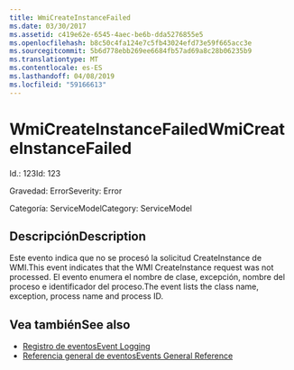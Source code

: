 ```yaml
---
title: WmiCreateInstanceFailed
ms.date: 03/30/2017
ms.assetid: c419e62e-6545-4aec-be6b-dda5276855e5
ms.openlocfilehash: b8c50c4fa124e7c5fb43024efd73e59f665acc3e
ms.sourcegitcommit: 5b6d778ebb269ee6684fb57ad69a8c28b06235b9
ms.translationtype: MT
ms.contentlocale: es-ES
ms.lasthandoff: 04/08/2019
ms.locfileid: "59166613"
---
```

# <a name="wmicreateinstancefailed"></a><span data-ttu-id="d9bb4-102">WmiCreateInstanceFailed</span><span class="sxs-lookup"><span data-stu-id="d9bb4-102">WmiCreateInstanceFailed</span></span>
<span data-ttu-id="d9bb4-103">Id.: 123</span><span class="sxs-lookup"><span data-stu-id="d9bb4-103">Id: 123</span></span>  
  
 <span data-ttu-id="d9bb4-104">Gravedad: Error</span><span class="sxs-lookup"><span data-stu-id="d9bb4-104">Severity: Error</span></span>  
  
 <span data-ttu-id="d9bb4-105">Categoría: ServiceModel</span><span class="sxs-lookup"><span data-stu-id="d9bb4-105">Category: ServiceModel</span></span>  
  
## <a name="description"></a><span data-ttu-id="d9bb4-106">Descripción</span><span class="sxs-lookup"><span data-stu-id="d9bb4-106">Description</span></span>  
 <span data-ttu-id="d9bb4-107">Este evento indica que no se procesó la solicitud CreateInstance de WMI.</span><span class="sxs-lookup"><span data-stu-id="d9bb4-107">This event indicates that the WMI CreateInstance request was not processed.</span></span> <span data-ttu-id="d9bb4-108">El evento enumera el nombre de clase, excepción, nombre del proceso e identificador del proceso.</span><span class="sxs-lookup"><span data-stu-id="d9bb4-108">The event lists the class name, exception, process name and process ID.</span></span>  
  
## <a name="see-also"></a><span data-ttu-id="d9bb4-109">Vea también</span><span class="sxs-lookup"><span data-stu-id="d9bb4-109">See also</span></span>

- [<span data-ttu-id="d9bb4-110">Registro de eventos</span><span class="sxs-lookup"><span data-stu-id="d9bb4-110">Event Logging</span></span>](../../../../../docs/framework/wcf/diagnostics/event-logging/index.md)
- [<span data-ttu-id="d9bb4-111">Referencia general de eventos</span><span class="sxs-lookup"><span data-stu-id="d9bb4-111">Events General Reference</span></span>](../../../../../docs/framework/wcf/diagnostics/event-logging/events-general-reference.md)
